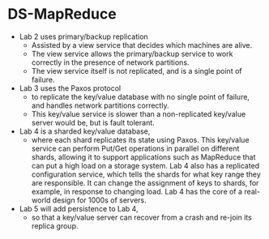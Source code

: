 # DS-MapReduce

- Lab 2 uses primary/backup replication
    - Assisted by a view service that decides which machines are alive. 
    - The view service allows the primary/backup service to work correctly in the presence of network partitions. 
    - The view service itself is not replicated, and is a single point of failure.
- Lab 3 uses the Paxos protocol 
    - to replicate the key/value database with no single point of failure, and handles network partitions correctly. 
    - This key/value service is slower than a non-replicated key/value server would be, but is fault tolerant.
- Lab 4 is a sharded key/value database, 
    - where each shard replicates its state using Paxos. This key/value service can perform Put/Get operations in parallel on different shards, allowing it to support applications such as MapReduce that can put a high load on a storage system. Lab 4 also has a replicated configuration service, which tells the shards for what key range they are responsible. It can change the assignment of keys to shards, for example, in response to changing load. Lab 4 has the core of a real-world design for 1000s of servers.
- Lab 5 will add persistence to Lab 4, 
    - so that a key/value server can recover from a crash and re-join its replica group.
